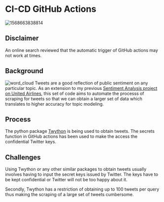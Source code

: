 # CI-CD GitHub Actions

![1568663838814](https://user-images.githubusercontent.com/49676161/125658541-34f01210-12de-4dd5-a69a-ecebe49402c0.png)

## Disclaimer 
An online search reviewed that the automatic trigger of GitHub actions may not work at times.

## Background
![word_cloud](https://user-images.githubusercontent.com/49676161/125658667-3f0f57a8-025d-4535-84c6-501127d75961.png)
Tweets are a good reflection of public sentiment on any particular topic. As an extension to my previous [Sentiment Analysis project on United Airlines](https://github.com/kenneth-cheong/Airlines-Tweets-Sentiment-Analysis), this set of code aims to automate the processs of scraping for tweets so that we can obtain a larger set of data which translates to higher accuracy for topic modeling. 

## Process 
The python package [Twython](https://twython.readthedocs.io/en/latest/) is being used to obtain tweets. The secrets function in GitHub actions has been used to make the access the confidential Twitter keys.

## Challenges
Using Twython or any other similar packages to obtain tweets usually involves having to input the secret keys issued by Twitter. The keys have to be kept confidential or Twitter will not be too happy about it. 

Secondly, Twython has a restriction of obtaining up to 100 tweets per query thus making the scraping of a large set of tweets cumbersome. 


